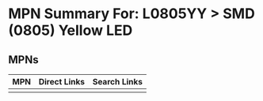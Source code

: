 



# MPN Summary For: L0805YY > SMD (0805) Yellow LED

## MPNs
  

|MPN|Direct Links|Search Links|
| :--- | :--- | :--- |
||||

